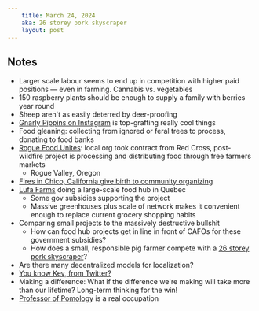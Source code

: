 ```yaml
---
    title: March 24, 2024
    aka: 26 storey pork skyscraper
    layout: post
---
```


## Notes

- Larger scale labour seems to end up in competition with higher paid positions — even in farming. Cannabis vs. vegetables
- 150 raspberry plants should be enough to supply a family with berries year round
- Sheep aren't as easily deterred by deer-proofing
- [Gnarly Pippins on Instagram](https://www.instagram.com/gnarlypippins/) is top-grafting really cool things
- Food gleaning: collecting from ignored or feral trees to process, donating to food banks
- [Rogue Food Unites](https://www.roguefoodunites.org/): local org took contract from Red Cross,  post-wildfire project is processing and distributing food through free farmers markets
	- Rogue Valley, Oregon
- [Fires in Chico, California give birth to community organizing](https://theintercept.com/2021/05/07/california-fires-chico-housing-real-estate/)
- [Lufa Farms](https://montreal.lufa.com/en/about) doing a large-scale food hub in Quebec
	- Some gov subsidies supporting the project
	- Massive greenhouses plus scale of network makes it convenient enough to replace current grocery shopping habits
- Comparing small projects to the massively destructive bullshit
	- How can food hub projects get in line in front of CAFOs for these government subsidies?
	- How does a small, responsible pig farmer compete with a [26 storey pork skyscraper](https://www.theguardian.com/environment/2022/nov/25/chinas-26-storey-pig-skyscraper-ready-to-produce-1-million-pigs-a-year)?
- Are there many decentralized models for localization?
- [You know Kev, from Twitter?](https://twitter.com/englishomestead?)
- Making a difference: What if the difference we're making will take more than our lifetime? Long-term thinking for the win!
- [Professor of Pomology](https://en.wikipedia.org/wiki/Pomology) is a real occupation